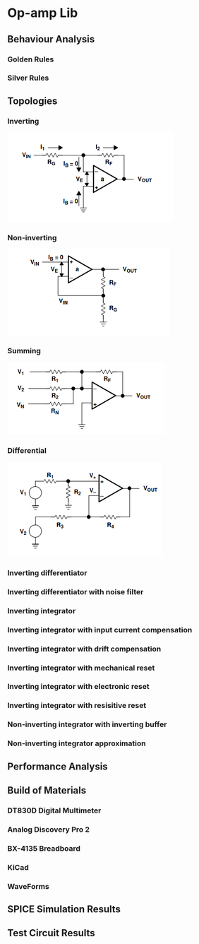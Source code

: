 # Op-amp Lib

## Behaviour Analysis

### Golden Rules

### Silver Rules

## Topologies

### Inverting 

![](img/ref/inverting.png)

### Non-inverting

![](img/ref/non-inverting.png)

### Summing

![](img/ref/summing.png)

### Differential

![](img/ref/differential.png)

### Inverting differentiator

### Inverting differentiator with noise filter

### Inverting integrator

### Inverting integrator with input current compensation

### Inverting integrator with drift compensation

### Inverting integrator with mechanical reset

### Inverting integrator with electronic reset

### Inverting integrator with resisitive reset 

### Non-inverting integrator with inverting buffer

### Non-inverting integrator approximation



## Performance Analysis 

## Build of Materials

### DT830D Digital Multimeter

### Analog Discovery Pro 2

### BX-4135 Breadboard

### KiCad

### WaveForms

## SPICE Simulation Results

## Test Circuit Results
